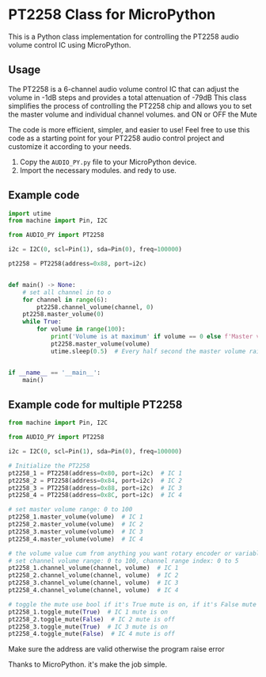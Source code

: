 # PT2258 Class for MicroPython

This is a Python class implementation for controlling the PT2258 audio volume control IC using MicroPython.

## Usage

The PT2258 is a 6-channel audio volume control IC that can adjust the volume in -1dB steps and provides a total
attenuation of -79dB This
class simplifies the process of controlling the PT2258 chip and allows you to set the master volume and individual
channel volumes. and ON or OFF the Mute

The code is more efficient, simpler, and easier to use!
Feel free to use this code as a starting point for your PT2258 audio control project and customize it according to your
needs.

1. Copy the `AUDIO_PY.py` file to your MicroPython device.
2. Import the necessary modules. and redy to use.

## Example code

```python
import utime
from machine import Pin, I2C

from AUDIO_PY import PT2258

i2c = I2C(0, scl=Pin(1), sda=Pin(0), freq=100000)

pt2258 = PT2258(address=0x88, port=i2c)


def main() -> None:
    # set all channel in to o
    for channel in range(6):
        pt2258.channel_volume(channel, 0)
    pt2258.master_volume(0)
    while True:
        for volume in range(100):
            print('Volume is at maximum' if volume == 0 else f'Master volume: {volume}dB')
            pt2258.master_volume(volume)
            utime.sleep(0.5)  # Every half second the master volume raise up


if __name__ == '__main__':
    main()


```

## Example code for multiple PT2258

```python
from machine import Pin, I2C

from AUDIO_PY import PT2258

i2c = I2C(0, scl=Pin(1), sda=Pin(0), freq=100000)

# Initialize the PT2258
pt2258_1 = PT2258(address=0x80, port=i2c)  # IC 1
pt2258_2 = PT2258(address=0x84, port=i2c)  # IC 2
pt2258_3 = PT2258(address=0x88, port=i2c)  # IC 3
pt2258_4 = PT2258(address=0x8C, port=i2c)  # IC 4

# set master volume range: 0 to 100
pt2258_1.master_volume(volume)  # IC 1
pt2258_2.master_volume(volume)  # IC 2
pt2258_3.master_volume(volume)  # IC 3
pt2258_4.master_volume(volume)  # IC 4

# the volume value cum from anything you want rotary encoder or variable resistor
# set channel volume range: 0 to 100, channel range index: 0 to 5
pt2258_1.channel_volume(channel, volume)  # IC 1
pt2258_2.channel_volume(channel, volume)  # IC 2
pt2258_3.channel_volume(channel, volume)  # IC 3
pt2258_4.channel_volume(channel, volume)  # IC 4

# toggle the mute use bool if it's True mute is on, if it's False mute is off
pt2258_1.toggle_mute(True)  # IC 1 mute is on
pt2258_2.toggle_mute(False)  # IC 2 mute is off
pt2258_3.toggle_mute(True)  # IC 3 mute is on
pt2258_4.toggle_mute(False)  # IC 4 mute is off

```

Make sure the address are valid otherwise the program raise error

Thanks to MicroPython. it's make the job simple.

